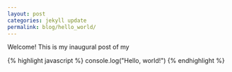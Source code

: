 ```yaml
---
layout: post
categories: jekyll update
permalink: blog/hello_world/
---
```

Welcome! This is my inaugural post of my 


{% highlight javascript %}
console.log("Hello, world!")
{% endhighlight %}